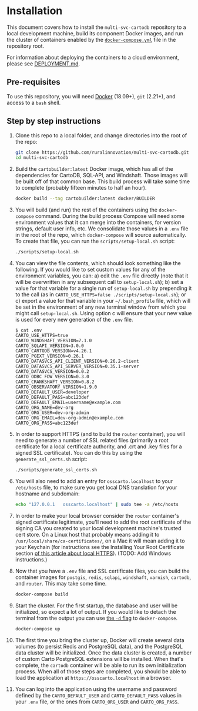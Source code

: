 # Installation

This document covers how to install the `multi-svc-cartodb` repository to a local development machine, build its component Docker images, and run the cluster of containers enabled by the [`docker-compose.yml`](../docker-compose.yml) file in the repository root.

For information about deploying the containers to a cloud environment, please see [DEPLOYMENT.md](./DEPLOYMENT.md).

## Pre-requisites

To use this repository, you will need [Docker](https://www.docker.com/) (18.09+), `git` (2.21+), and access to a `bash` shell.

## Step by step instructions

1. Clone this repo to a local folder, and change directories into the root of the repo:

    ```bash
    git clone https://github.com/ruralinnovation/multi-svc-cartodb.git
    cd multi-svc-cartodb
    ```

1. Build the `cartobuilder:latest` Docker image, which has all of the dependencies for CartoDB, SQL-API, and Windshaft. Those images will be built off of that common base. This build process will take some time to complete (probably fifteen minutes to half an hour).

    ```bash
    docker build --tag cartobuilder:latest docker/BUILDER
    ```

1. You will build (and run) the rest of the containers using the `docker-compose` command. During the build process Compose will need some environment values that it can merge into the containers, for version strings, default user info, etc. We consolidate those values in a `.env` file in the root of the repo, which `docker-compose` will source automatically. To create that file, you can run the `scripts/setup-local.sh` script:

    ```bash
    ./scripts/setup-local.sh
    ```

1. You can view the file contents, which should look something like the following. If you would like to set custom values for any of the environment variables, you can: a) edit the `.env` file directly (note that it will be overwritten in any subsequent call to `setup-local.sh`); b) set a value for that variable for a single run of `setup-local.sh` by prepending it to the call (as in `CARTO_USE_HTTPS=false ./scripts/setup-local.sh`); or c) export a value for that variable in your `~/.bash_profile` file, which will be set in the environment of any new terminal window from which you might call `setup-local.sh`. Using option c will ensure that your new value is used for every new generation of the `.env` file.

    ```
    $ cat .env
    CARTO_USE_HTTPS=true
    CARTO_WINDSHAFT_VERSION=7.1.0
    CARTO_SQLAPI_VERSION=3.0.0
    CARTO_CARTODB_VERSION=v4.26.1
    CARTO_PGEXT_VERSION=0.26.1
    CARTO_DATASVCS_API_CLIENT_VERSION=0.26.2-client
    CARTO_DATASVCS_API_SERVER_VERSION=0.35.1-server
    CARTO_DATASVCS_VERSION=0.0.2
    CARTO_ODBC_FDW_VERSION=0.3.0
    CARTO_CRANKSHAFT_VERSION=0.8.2
    CARTO_OBSERVATORY_VERSION=1.9.0
    CARTO_DEFAULT_USER=developer
    CARTO_DEFAULT_PASS=abc123def
    CARTO_DEFAULT_EMAIL=username@example.com
    CARTO_ORG_NAME=dev-org
    CARTO_ORG_USER=dev-org-admin
    CARTO_ORG_EMAIL=dev-org-admin@example.com
    CARTO_ORG_PASS=abc123def
    ```

1. In order to support HTTPS (and to build the `router` container), you will need to generate a number of SSL related files (primarily a root certificate for a local certificate authority, and .crt and .key files for a signed SSL certificate). You can do this by using the `generate_ssl_certs.sh` script:

    ```bash
    ./scripts/generate_ssl_certs.sh
    ```

1. You will also need to add an entry for `osscarto.localhost` to your `/etc/hosts` file, to make sure you get local DNS translation for your hostname and subdomain:

    ```bash
    echo "127.0.0.1   osscarto.localhost" | sudo tee -a /etc/hosts
    ```

1. In order to make your local browser consider the `router` container's signed certificate legitimate, you'll need to add the root certificate of the signing CA you created to your local development machine's trusted cert store. On a Linux host that probably means adding it to `/usr/local/share/ca-certificates/`, on a Mac it will mean adding it to your Keychain (for instructions see the Installing Your Root Certificate section [of this article about local HTTPS](https://deliciousbrains.com/ssl-certificate-authority-for-local-https-development/)). (TODO: Add Windows instructions.)
1. Now that you have a `.env` file and SSL certificate files, you can build the container images for `postgis`, `redis`, `sqlapi`, `windshaft`, `varnish`, `cartodb`, and `router`. This may take some time.

    ```bash
    docker-compose build
    ```

1. Start the cluster. For the first startup, the database and user will be initialized, so expect a lot of output. If you would like to detach the terminal from the output you can use [the `-d` flag](https://docs.docker.com/compose/reference/up/) to `docker-compose`.

    ```bash
    docker-compose up
    ```

1. The first time you bring the cluster up, Docker will create several data volumes (to persist Redis and PostgreSQL data), and the PostgreSQL data cluster will be initialized. Once the data cluster is created, a number of custom Carto PostgreSQL extensions will be installed. When that's complete, the `cartodb` container will be able to run its own initialization process. When all of those steps are completed, you should be able to load the application at `https://osscarto.localhost` in a browser.
1. You can log into the application using the username and password defined by the `CARTO_DEFAULT_USER` and `CARTO_DEFAULT_PASS` values in your `.env` file, or the ones from `CARTO_ORG_USER` and `CARTO_ORG_PASS`.
